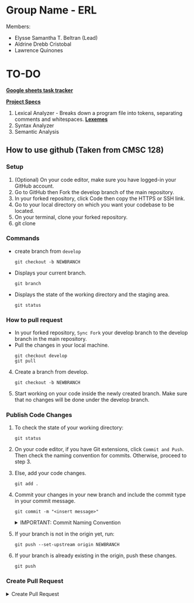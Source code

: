 # Group Name - ERL
Members:
- Elysse Samantha T. Beltran (Lead)
- Aldrine Drebb Cristobal
- Lawrence Quinones

# TO-DO
  **[Google sheets task tracker](https://docs.google.com/spreadsheets/d/1GRKTS3OtOthObzVezH7hfzfZaVjWrcyvOWxXkNz77BE/edit?usp=sharing)**
  
   **[Project Specs](https://classroom.google.com/c/NjE5NzM5ODA3MzY3/p/NjM3NDcxMDQwMTE3/details)**
1. Lexical Analyzer - Breaks down a program file into tokens, separating comments and whitespaces.
   **[Lexemes](https://docs.google.com/document/d/1WMG3ybYsAUXqvCtDHWNipT4i9G0zoB1TIA62uGWgPmY/edit?usp=sharing)**
2. Syntax Analyzer
3. Semantic Analysis

## How to use github (Taken from CMSC 128)

### Setup
1. (Optional) On your code editor, make sure you have logged-in your GitHub account.
2. Go to GitHub then Fork the develop branch of the main repository.
3. In your forked repository, click Code then copy the HTTPS or SSH link.
4. Go to your local directory on which you want your codebase to be located.
5. On your terminal, clone your forked repository.
6. git clone <link>

### Commands
- create branch from `develop`
    ```
    git checkout -b NEWBRANCH
    ```
- Displays your current branch.
    ```
    git branch
    ```
- Displays the state of the working directory and the staging area.
    ```
    git status
    ```

### How to pull request
- In your forked repository, `Sync Fork` your develop branch to the develop branch in the main repository.
- Pull the changes in your local machine.
    ```
    git checkout develop
    git pull
    ```
4. Create a branch from develop.
   ```
   git checkout -b NEWBRANCH
   ```
5. Start working on your code inside the newly created branch. Make sure that no changes will be done under the develop branch.

### Publish Code Changes
1. To check the state of your working directory:
   ```
   git status
   ```
2. On your code editor, if you have Git extensions, click `Commit and Push`. Then check the naming convention for commits. Otherwise, proceed to step 3.
3. Else, add your code changes.
   ```
   git add .
   ```
4. Commit your changes in your new branch and include the commit type in your commit message.

   ```
   git commit -m "<insert message>"
   ```

     <details> <summary> IMPORTANT: Commit Naming Convention </summary> 
     <ol>
       <li> feat – a new feature is introduced with the changes </li>
       <li> fix – a bug fix has occurred </li>
       <li> chore – changes that do not relate to a fix or feature and don't modify src or test files (for example updating dependencies) </li>
       <li> refactor – refactored code that neither fixes a bug nor adds a feature </li>
       <li> docs – updates to documentation such as a the README or other markdown files </li>
     </details>

5. If your branch is not in the origin yet, run:
   ```
   git push --set-upstream origin NEWBRANCH
   ```
6. If your branch is already existing in the origin, push these changes.
   ```
   git push
   ```
### Create Pull Request
  
<details> <summary> Create Pull Request </summary>
  
1. In GitHub, go to your forked repository.
  
2. If there is a prompt for your pushed changes, click `Compare & pull request`. Otherwise, follow step 3.
  
3. Else, click `Contribute` then `Open Pull Request`.
